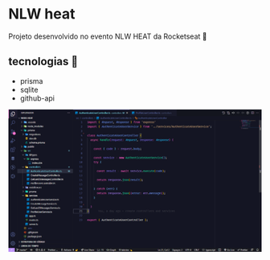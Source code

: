 # NLW heat

Projeto desenvolvido no evento NLW HEAT da Rocketseat 💜

## tecnologias 🚀

- prisma
- sqlite
- github-api

<p align="center">
  <img alt="thumb" src="https://github.com/adreider/nlw-heat-nodejs/blob/main/.github/thumb.png">
</p>
